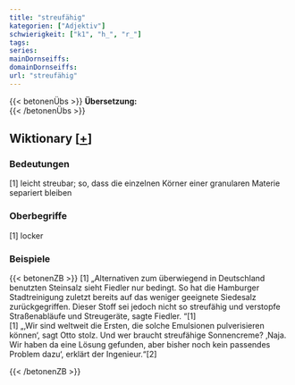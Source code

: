 ```yaml
---
title: "streufähig"
kategorien: ["Adjektiv"]
schwierigkeit: ["k1", "h_", "r_"]
tags:
series:
mainDornseiffs:
domainDornseiffs:
url: "streufähig"
---
```


{{< betonenÜbs >}}
**Übersetzung:**  
{{< /betonenÜbs >}}

## Wiktionary [[+](https://de.wiktionary.org/wiki/streufähig)]

### Bedeutungen
[1] leicht streubar; so, dass die einzelnen Körner einer granularen Materie separiert bleiben  

### Oberbegriffe
[1] locker  

### Beispiele
{{< betonenZB >}}
[1] „Alternativen zum überwiegend in Deutschland benutzten Steinsalz sieht Fiedler nur bedingt. So hat die Hamburger Stadtreinigung zuletzt bereits auf das weniger geeignete Siedesalz zurückgegriffen. Dieser Stoff sei jedoch nicht so streufähig und verstopfe Straßenabläufe und Streugeräte, sagte Fiedler. “[1]  
[1] „‚Wir sind weltweit die Ersten, die solche Emulsionen pulverisieren können‘, sagt Otto stolz. Und wer braucht streufähige Sonnencreme? ‚Naja. Wir haben da eine Lösung gefunden, aber bisher noch kein passendes Problem dazu‘, erklärt der Ingenieur.“[2]  

{{< /betonenZB >}}


